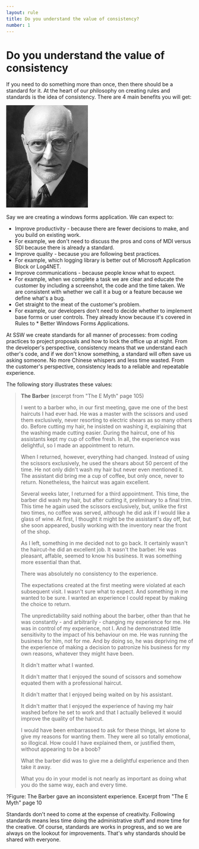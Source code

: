 ```yaml
---
layout: rule
title: Do you understand the value of consistency?
number: 1
---
```


# Do you understand the value of consistency

If you need to do something more than once, then there should be a standard for it. At the heart of our philosophy on creating rules and standards is the idea of consistency. There are 4 main benefits you will get:



![Caption for he Image](../.gitbook/assets/consitency.png)

Say we are creating a windows forms application. We can expect to:

* Improve productivity - because there are fewer decisions to make, and you build on existing work. 
* For example, we don't need to discuss the pros and cons of MDI versus SDI because there is already a standard.
* Improve quality - because you are following best practices.
* For example, which logging library is better out of Microsoft Application Block or Log4NET.
* Improve communications - because people know what to expect. 
* For example, when we complete a task we are clear and educate the customer by including a screenshot, the code and the time taken. We are consistent with whether we call it a bug or a feature because we define what's a bug.
* Get straight to the meat of the customer's problem.
* For example, our developers don't need to decide whether to implement base forms or user controls. They already know because it's covered in Rules to \* Better Windows Forms Applications.

At SSW we create standards for all manner of processes: from coding practices to project proposals and how to lock the office up at night. From the developer's perspective, consistency means that we understand each other's code, and if we don't know something, a standard will often save us asking someone. No more Chinese whispers and less time wasted. From the customer's perspective, consistency leads to a reliable and repeatable experience.

The following story illustrates these values:

> **The Barber** \(excerpt from "The E Myth" page 105\)
>
> I went to a barber who, in our first meeting, gave me one of the best haircuts I had ever had. He was a master with the scissors and used them exclusively, never resorting to electric shears as so many others do. Before cutting my hair, he insisted on washing it, explaining that the washing made cutting easier. During the haircut, one of his assistants kept my cup of coffee fresh. In all, the experience was delightful, so I made an appointment to return.
>
> When I returned, however, everything had changed. Instead of using the scissors exclusively, he used the shears about 50 percent of the time. He not only didn't wash my hair but never even mentioned it. The assistant did bring me a cup of coffee, but only once, never to return. Nonetheless, the haircut was again excellent.
>
> Several weeks later, I returned for a third appointment. This time, the barber did wash my hair, but after cutting it, preliminary to a final trim. This time he again used the scissors exclusively, but, unlike the first two times, no coffee was served, although he did ask if I would like a glass of wine. At first, I thought it might be the assistant's day off, but she soon appeared, busily working with the inventory near the front of the shop.
>
> As I left, something in me decided not to go back. It certainly wasn't the haircut-he did an excellent job. It wasn't the barber. He was pleasant, affable, seemed to know his business. It was something more essential than that.
>
> There was absolutely no consistency to the experience.
>
> The expectations created at the first meeting were violated at each subsequent visit. I wasn't sure what to expect. And something in me wanted to be sure. I wanted an experience I could repeat by making the choice to return.
>
> The unpredictability said nothing about the barber, other than that he was constantly - and arbitrarily - changing my experience for me. He was in control of my experience, not I. And he demonstrated little sensitivity to the impact of his behaviour on me. He was running the business for him, not for me. And by doing so, he was depriving me of the experience of making a decision to patronize his business for my own reasons, whatever they might have been.
>
> It didn't matter what I wanted.
>
> It didn't matter that I enjoyed the sound of scissors and somehow equated them with a professional haircut.
>
> It didn't matter that I enjoyed being waited on by his assistant.
>
> It didn't matter that I enjoyed the experience of having my hair washed before he set to work and that I actually believed it would improve the quality of the haircut.
>
> I would have been embarrassed to ask for these things, let alone to give my reasons for wanting them. They were all so totally emotional, so illogical. How could I have explained them, or justified them, without appearing to be a boob?
>
> What the barber did was to give me a delightful experience and then take it away.
>
> What you do in your model is not nearly as important as doing what you do the same way, each and every time.

?Figure: The Barber gave an inconsistent experience. Excerpt from "The E Myth" page 10

Standards don't need to come at the expense of creativity. Following standards means less time doing the administrative stuff and more time for the creative. Of course, standards are works in progress, and so we are always on the lookout for improvements. That's why standards should be shared with everyone.


